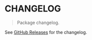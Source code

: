 # CHANGELOG

> Package changelog.

See [GitHub Releases](https://github.com/stdlib-js/assert-has-set-support/releases) for the changelog.